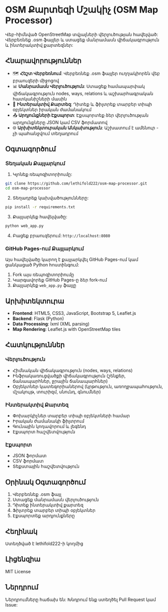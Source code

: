 # OSM Քարտեզի Մշակիչ (OSM Map Processor)

Վեբ-հիմնված OpenStreetMap տվյալների վերլուծության հավելված: Վերբեռնեք .osm ֆայլեր և ստացեք մանրամասն վիճակագրություն և ինտերակտիվ քարտեզներ:

## Հնարավորություններ

- 🗺️ **Հեշտ Վերբեռնում**: Վերբեռնեք .osm ֆայլեր ուղղակիորեն վեբ բրաուզերի միջոցով
- 📊 **Մանրամասն Վերլուծություն**: Ստացեք համապարփակ վիճակագրություն nodes, ways, relations և աշխարհագրական հատկանիշների մասին
- 🎨 **Ինտերակտիվ Քարտեզ**: Դիտեք և ֆիլտրեք տարբեր տիպի օբյեկտներ իրական ժամանակում
- 📤 **Արդյունքների Էքսպորտ**: Էքսպորտեք ձեր վերլուծության արդյունքները JSON կամ CSV ֆորմատով
- 🌐 **Արխիտեկտուրական Անկախություն**: Աշխատում է ամենուր - չի պահանջվում տեղադրում

## Օգտագործում

### Տեղական Քայլարկում

1. Կլոնեք ռեպոզիտորիումը:
```bash
git clone https://github.com/lethifold222/osm-map-processor.git
cd osm-map-processor
```

2. Տեղադրեք կախվածությունները:
```bash
pip install -r requirements.txt
```

3. Քայլարկեք հավելվածը:
```bash
python web_app.py
```

4. Բացեք բրաուզերում: `http://localhost:8080`

### GitHub Pages-ում Քայլարկում

Այս հավելվածը կարող է քայլարկվել GitHub Pages-ում կամ ցանկացած Python հոստինգում:

1. Fork այս ռեպոզիտորիումը
2. Կարգավորեք GitHub Pages-ը ձեր fork-ում
3. Քայլարկեք `web_app.py` ֆայլը

## Արխիտեկտուրա

- **Frontend**: HTML5, CSS3, JavaScript, Bootstrap 5, Leaflet.js
- **Backend**: Flask (Python)
- **Data Processing**: lxml (XML parsing)
- **Map Rendering**: Leaflet.js with OpenStreetMap tiles

## Հատկություններ

### Վերլուծություն
- Հիմնական վիճակագրություն (nodes, ways, relations)
- Ինֆրակառուցվածքի վիճակագրություն (շենքեր, ճանապարհներ, ջրային ճանապարհներ)
- Օբյեկտներ կատեգորիաներով (կրթություն, առողջապահություն, մշակույթ, տուրիզմ, սնունդ, գնումներ)

### Ինտերակտիվ Քարտեզ
- Փոխարկիչներ տարբեր տիպի օբյեկտների համար
- Իրական ժամանակի ֆիլտրում
- Գունային կոդավորում և լեգենդ
- Էքսպորտ հաշվետվություն

### Էքսպորտ
- JSON ֆորմատ
- CSV ֆորմատ
- Տեքստային հաշվետվություն

## Օրինակ Օգտագործում

1. Վերբեռնեք .osm ֆայլ
2. Ստացեք մանրամասն վերլուծություն
3. Դիտեք ինտերակտիվ քարտեզ
4. Ֆիլտրեք տարբեր տիպի օբյեկտներ
5. Էքսպորտեք արդյունքները

## Հեղինակ

Ստեղծված է lethifold222-ի կողմից

## Լիցենզիա

MIT License

## Ներդրում

Ներդրումները հաճախ են: Խնդրում ենք ստեղծել Pull Request կամ Issue: